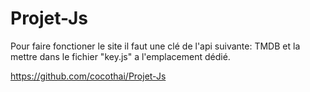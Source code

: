 # Projet-Js
Pour faire fonctioner le site il faut une clé de l'api suivante: TMDB et la mettre dans le fichier "key.js" a l'emplacement dédié.

https://github.com/cocothai/Projet-Js